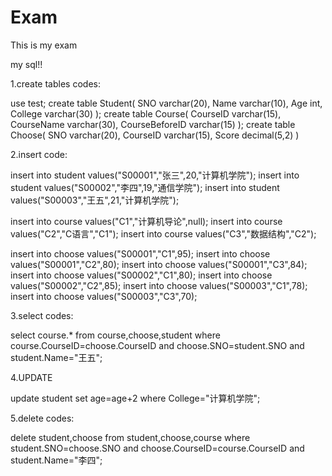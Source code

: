 # Exam
This is my exam


my sql!!


1.create tables codes:

use test;
create table Student(
		SNO varchar(20),
		Name varchar(10),
		Age int,
		College varchar(30)
		);
create table Course(
		CourseID varchar(15),
		CourseName varchar(30),
		CourseBeforeID varchar(15)
		);
create table Choose(
		SNO varchar(20),
		CourseID varchar(15),
		Score decimal(5,2)
		)


2.insert code:

insert into student values("S00001","张三",20,"计算机学院");
insert into student values("S00002","李四",19,"通信学院");
insert into student values("S00003","王五",21,"计算机学院");

insert into course values("C1","计算机导论",null);
insert into course values("C2","C语言","C1");
insert into course values("C3","数据结构","C2");

insert into choose values("S00001","C1",95);
insert into choose values("S00001","C2",80);
insert into choose values("S00001","C3",84);
insert into choose values("S00002","C1",80);
insert into choose values("S00002","C2",85);
insert into choose values("S00003","C1",78);
insert into choose values("S00003","C3",70);


3.select codes:

select course.* from course,choose,student where course.CourseID=choose.CourseID and choose.SNO=student.SNO and student.Name="王五";

4.UPDATE

update student set age=age+2 where College="计算机学院";


5.delete codes:

delete student,choose from student,choose,course where student.SNO=choose.SNO and choose.CourseID=course.CourseID and student.Name="李四";





